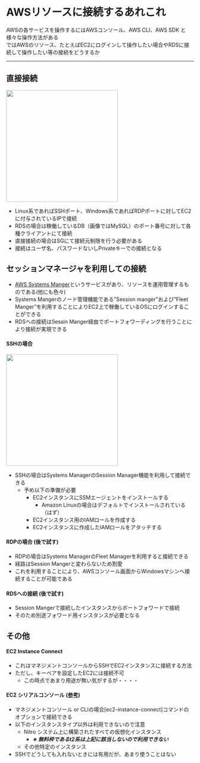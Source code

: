 # AWSリソースに接続するあれこれ
AWSの各サービスを操作するにはAWSコンソール、AWS CLI、AWS SDK と様々な操作方法がある  
ではAWSのリソース、たとえばEC2にログインして操作したい場合やRDSに接続して操作したい等の接続をどうするか

---
## 直接接続
<img src="https://github.com/YoichiSoma/sites/assets/125415634/023f9627-31dd-47d7-aa23-1704bdba8fca" width="300">

- Linux系であればSSHポート、Windows系であればRDPポートに対してEC2に付与されているIPで接続
- RDSの場合は稼働しているDB（画像ではMySQL）のポート番号に対して各種クライアントにて接続
- 直接接続の場合はSGにて接続元制限を行う必要がある
- 接続はユーザ名、パスワードないしPrivateキーでの接続となる

## セッションマネージャを利用しての接続
- [AWS Systems Manger](https://docs.aws.amazon.com/ja_jp/systems-manager/latest/userguide/what-is-systems-manager.html)というサービスがあり、リソースを運用管理するものである(他にも色々)
- Systems Mangerのノード管理機能である"Session manger"および”Fleet Manger”を利用することによりEC2上で稼働しているOSにログインすることができる
- RDSへの接続はSessin Manger経由でポートフォワーディングを行うことにより接続が実現できる

#### SSHの場合
<img src="https://github.com/YoichiSoma/sites/assets/125415634/01ddbb23-ccbd-45b1-92a1-22c6098f705c" width="300">

- SSHの場合はSystems ManagerのSession Manager機能を利用して接続できる
  - 予め以下の準備が必要
    - EC2インスタンスにSSMエージェントをインストールする
      - Amazon Linuxの場合はデフォルトでインストールされている（はず）
    - EC2インスタンス用のIAMロールを作成する
    - EC2インスタンスに作成したIAMロールをアタッチする 

#### RDPの場合 (後で試す)
- RDPの場合はSystems ManagerのFleet Managerを利用すると接続できる
- 経路はSession Mangerと変わらないため割愛
- これを利用することにより、AWSコンソール画面からWindowsマシンへ接続することが可能である

#### RDSへの接続 (後で試す)
- Session Mangerで接続したインスタンスからポートフォワードで接続
- そのため別途フォワード用インスタンスが必要となる

## その他
#### EC2 Instance Connect
- これはマネジメントコンソールからSSHでEC2インスタンスに接続する方法
- ただし、キーペアを設定したEC2には接続不可
  - この時点であまり用途が無い気がするが・・・・
 
#### EC2 シリアルコンソール ([参考](https://docs.aws.amazon.com/ja_jp/AWSEC2/latest/UserGuide/ec2-serial-console.html))
- マネジメントコンソール or CLIの場合[ec2-instance-connect]コマンドのオプションで接続できる
- 以下のインスタンスタイプ以外は利用できないので注意
   - Nitro システム上に構築されたすべての仮想化インスタンス
     - ***※ 無料枠であるt2系は上記に該当しないので利用できない***
   - その他特定のインスタンス 
- SSHでどうしても入れないときには有用だが、あまり使うことはない
